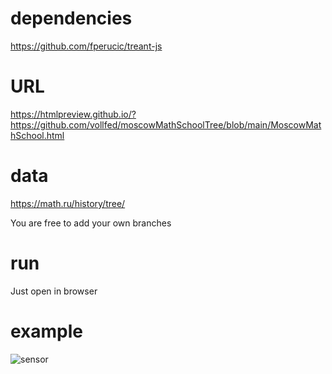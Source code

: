 # dependencies

https://github.com/fperucic/treant-js

# URL
https://htmlpreview.github.io/?https://github.com/vollfed/moscowMathSchoolTree/blob/main/MoscowMathSchool.html

# data
https://math.ru/history/tree/

You are free to add your own branches


# run
Just open in browser


# example

![sensor](https://user-images.githubusercontent.com/6892662/97774849-59168c80-1b6c-11eb-88e2-419947aa2ff5.png)
